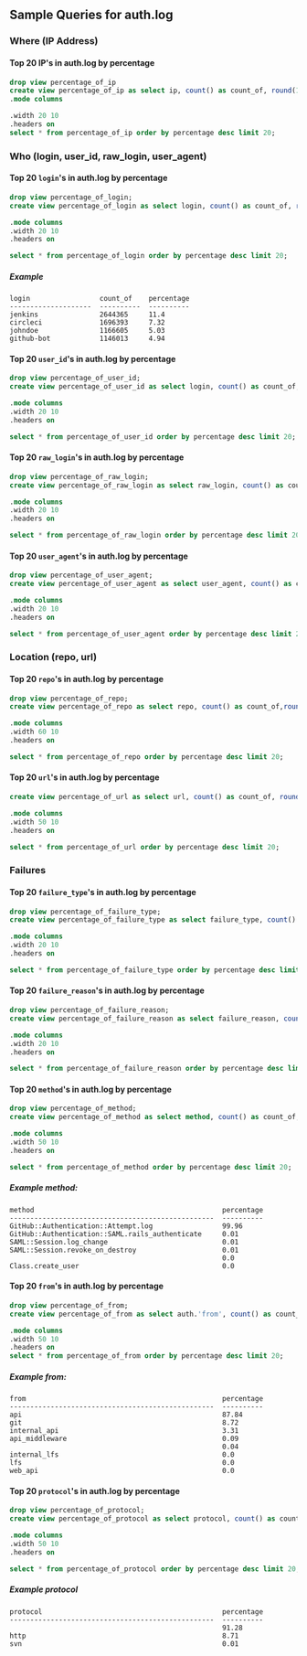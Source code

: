 ## Sample Queries for auth.log

### Where (IP Address)

#### Top 20 IP's in auth.log by percentage

```sql
drop view percentage_of_ip
create view percentage_of_ip as select ip, count() as count_of, round(100.0 * count() / (select count() from auth), 2) as percentage from auth group by ip;
.mode columns

.width 20 10
.headers on
select * from percentage_of_ip order by percentage desc limit 20;
```

### Who (login, user_id, raw_login, user_agent)

#### Top 20 `login`'s in auth.log by percentage

```sql
drop view percentage_of_login;
create view percentage_of_login as select login, count() as count_of, round(100.0 * count() / (select count() from auth), 2) as percentage from auth group by login;

.mode columns
.width 20 10
.headers on

select * from percentage_of_login order by percentage desc limit 20;
```

##### Example

```
login                 count_of    percentage
--------------------  ----------  ----------
jenkins               2644365     11.4
circleci              1696393     7.32
johndoe               1166605     5.03
github-bot            1146013     4.94
```


#### Top 20 `user_id`'s in auth.log by percentage

```sql
drop view percentage_of_user_id;
create view percentage_of_user_id as select login, count() as count_of, round(100.0 * count() / (select count() from auth), 2) as percentage from auth group by user_id;

.mode columns
.width 20 10
.headers on

select * from percentage_of_user_id order by percentage desc limit 20;
```

#### Top 20 `raw_login`'s in auth.log by percentage

```sql
drop view percentage_of_raw_login;
create view percentage_of_raw_login as select raw_login, count() as count_of, round(100.0 * count() / (select count() from auth), 2) as percentage from auth group by raw_login;

.mode columns
.width 20 10
.headers on

select * from percentage_of_raw_login order by percentage desc limit 20;
```




#### Top 20 `user_agent`'s in auth.log by percentage

```sql
drop view percentage_of_user_agent;
create view percentage_of_user_agent as select user_agent, count() as count_of, round(100.0 * count() / (select count() from auth), 2) as percentage from auth group by user_agent;

.mode columns
.width 20 10
.headers on

select * from percentage_of_user_agent order by percentage desc limit 20;
```

### Location (repo, url)

#### Top 20 `repo`'s in auth.log by percentage

```sql
drop view percentage_of_repo;
create view percentage_of_repo as select repo, count() as count_of,round(100.0 * count() / (select count() from auth), 2) as percentage from auth group by repo;

.mode columns
.width 60 10
.headers on

select * from percentage_of_repo order by percentage desc limit 20;
```

#### Top 20 `url`'s in auth.log by percentage

```sql
create view percentage_of_url as select url, count() as count_of, round(100.0 * count() / (select count() from auth), 2) as percentage from auth group by url;

.mode columns
.width 50 10
.headers on

select * from percentage_of_url order by percentage desc limit 20;
```






### Failures

#### Top 20 `failure_type`'s in auth.log by percentage

```sql
drop view percentage_of_failure_type;
create view percentage_of_failure_type as select failure_type, count() as count_of, round(100.0 * count() / (select count() from auth), 2) as percentage from auth group by failure_type;

.mode columns
.width 20 10
.headers on

select * from percentage_of_failure_type order by percentage desc limit 20;
```



#### Top 20 `failure_reason`'s in auth.log by percentage

```sql
drop view percentage_of_failure_reason;
create view percentage_of_failure_reason as select failure_reason, count() as count_of, round(100.0 * count() / (select count() from auth), 2) as percentage from auth group by failure_reason;

.mode columns
.width 20 10
.headers on

select * from percentage_of_failure_reason order by percentage desc limit 20;
```




#### Top 20 `method`'s in auth.log by percentage

```sql
drop view percentage_of_method;
create view percentage_of_method as select method, count() as count_of, round(100.0 * count() / (select count() from auth), 2) as percentage from auth group by method;

.mode columns
.width 50 10
.headers on

select * from percentage_of_method order by percentage desc limit 20;
```

##### Example method:
```
method                                              percentage
--------------------------------------------------  ----------
GitHub::Authentication::Attempt.log                 99.96
GitHub::Authentication::SAML.rails_authenticate     0.01
SAML::Session.log_change                            0.01
SAML::Session.revoke_on_destroy                     0.01
                                                    0.0
Class.create_user                                   0.0
```

#### Top 20 `from`'s in auth.log by percentage

```sql
drop view percentage_of_from;
create view percentage_of_from as select auth.'from', count() as count_of  round(100.0 * count() / (select count() from auth), 2) as percentage from auth group by auth.'from';

.mode columns
.width 50 10
.headers on
select * from percentage_of_from order by percentage desc limit 20;
```

##### Example from:

```
from                                                percentage
--------------------------------------------------  ----------
api                                                 87.84
git                                                 8.72
internal_api                                        3.31
api_middleware                                      0.09
                                                    0.04
internal_lfs                                        0.0
lfs                                                 0.0
web_api                                             0.0
```

#### Top 20 `protocol`'s in auth.log by percentage

```sql
drop view percentage_of_protocol;
create view percentage_of_protocol as select protocol, count() as count_of(), round(100.0 * count() / (select count() from auth), 2) as percentage from auth group by protocol;

.mode columns
.width 50 10
.headers on

select * from percentage_of_protocol order by percentage desc limit 20;
```
##### Example protocol

```
protocol                                            percentage
--------------------------------------------------  ----------
                                                    91.28
http                                                8.71
svn                                                 0.01
```

